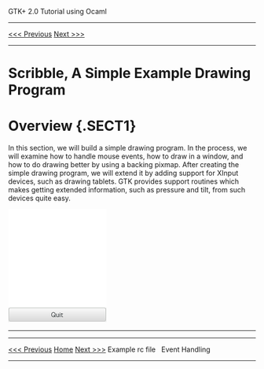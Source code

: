   GTK+ 2.0 Tutorial using Ocaml
  ------------------------------- -- ---------------------------
  [\<\<\< Previous](x2193.html)      [Next \>\>\>](x2205.html)

* * * * *

Scribble, A Simple Example Drawing Program
==========================================

Overview {.SECT1}
========

In this section, we will build a simple drawing program. In the process,
we will examine how to handle mouse events, how to draw in a window, and
how to do drawing better by using a backing pixmap. After creating the
simple drawing program, we will extend it by adding support for XInput
devices, such as drawing tablets. GTK provides support routines which
makes getting extended information, such as pressure and tilt, from such
devices quite easy.

![](images/scribble.png)

* * * * *

  ------------------------------- -------------------- ---------------------------
  [\<\<\< Previous](x2193.html)   [Home](book1.html)   [Next \>\>\>](x2205.html)
  Example rc file                                      Event Handling
  ------------------------------- -------------------- ---------------------------



